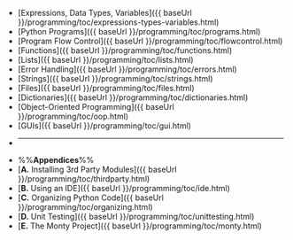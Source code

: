 <navigation>

* [Expressions, Data Types, Variables]({{ baseUrl }}/programming/toc/expressions-types-variables.html)
* [Python Programs]({{ baseUrl }}/programming/toc/programs.html)
* [Program Flow Control]({{ baseUrl }}/programming/toc/flowcontrol.html)
* [Functions]({{ baseUrl }}/programming/toc/functions.html)
* [Lists]({{ baseUrl }}/programming/toc/lists.html)
* [Error Handling]({{ baseUrl }}/programming/toc/errors.html)
* [Strings]({{ baseUrl }}/programming/toc/strings.html)
* [Files]({{ baseUrl }}/programming/toc/files.html)
* [Dictionaries]({{ baseUrl }}/programming/toc/dictionaries.html)
* [Object-Oriented Programming]({{ baseUrl }}/programming/toc/oop.html)
* [GUIs]({{ baseUrl }}/programming/toc/gui.html)
* ------------------------------------------------------------------------
* %%**Appendices**%%
* [**A.** Installing 3rd Party Modules]({{ baseUrl }}/programming/toc/thirdparty.html)
* [**B.** Using an IDE]({{ baseUrl }}/programming/toc/ide.html)
* [**C.** Organizing Python Code]({{ baseUrl }}/programming/toc/organizing.html)
* [**D.** Unit Testing]({{ baseUrl }}/programming/toc/unittesting.html)
* [**E.** The Monty Project]({{ baseUrl }}/programming/toc/monty.html)

</navigation>
